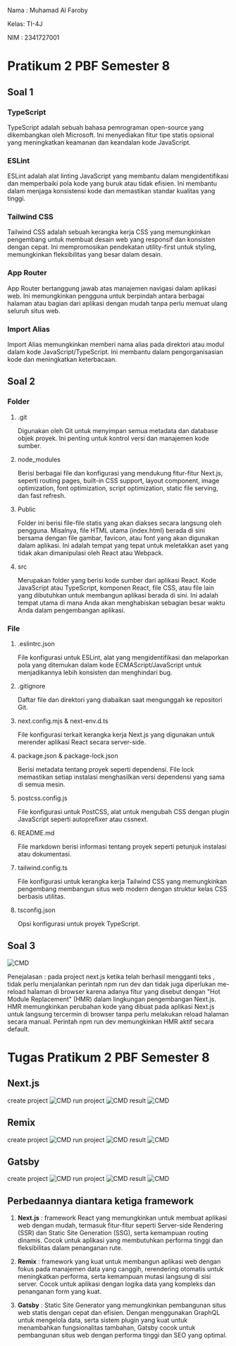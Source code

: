 Nama : Muhamad Al Faroby

Kelas: TI-4J

NIM  : 2341727001

# Pratikum 2 PBF Semester 8

## Soal 1

### TypeScript

TypeScript adalah sebuah bahasa pemrograman open-source yang dikembangkan oleh Microsoft. Ini menyediakan fitur tipe statis opsional yang meningkatkan keamanan dan keandalan kode JavaScript.

### ESLint

ESLint adalah alat linting JavaScript yang membantu dalam mengidentifikasi dan memperbaiki pola kode yang buruk atau tidak efisien. Ini membantu dalam menjaga konsistensi kode dan memastikan standar kualitas yang tinggi.

### Tailwind CSS

Tailwind CSS adalah sebuah kerangka kerja CSS yang memungkinkan pengembang untuk membuat desain web yang responsif dan konsisten dengan cepat. Ini mempromosikan pendekatan utility-first untuk styling, memungkinkan fleksibilitas yang besar dalam desain.

### App Router

App Router bertanggung jawab atas manajemen navigasi dalam aplikasi web. Ini memungkinkan pengguna untuk berpindah antara berbagai halaman atau bagian dari aplikasi dengan mudah tanpa perlu memuat ulang seluruh situs web.

### Import Alias

Import Alias memungkinkan memberi nama alias pada direktori atau modul dalam kode JavaScript/TypeScript. Ini membantu dalam pengorganisasian kode dan meningkatkan keterbacaan.

## Soal 2

### Folder

1. .git 

    Digunakan oleh Git untuk menyimpan semua metadata dan database objek proyek. Ini penting untuk kontrol versi dan manajemen kode sumber.

2. node_modules

    Berisi berbagai file dan konfigurasi yang mendukung fitur-fitur Next.js, seperti routing pages, built-in CSS support, layout component, image optimization, font optimization, script optimization, static file serving, dan fast refresh.

3. Public

    Folder ini berisi file-file statis yang akan diakses secara langsung oleh pengguna. Misalnya, file HTML utama (index.html) berada di sini bersama dengan file gambar, favicon, atau font yang akan digunakan dalam aplikasi. Ini adalah tempat yang tepat untuk meletakkan aset yang tidak akan dimanipulasi oleh React atau Webpack.

4. src

    Merupakan folder yang berisi kode sumber dari aplikasi React. Kode JavaScript atau TypeScript, komponen React, file CSS, atau file lain yang dibutuhkan untuk membangun aplikasi berada di sini. Ini adalah tempat utama di mana Anda akan menghabiskan sebagian besar waktu Anda dalam pengembangan aplikasi.

### File

1. .eslintrc.json

    File konfigurasi untuk ESLint, alat yang mengidentifikasi dan melaporkan pola yang ditemukan dalam kode ECMAScript/JavaScript untuk menjadikannya lebih konsisten dan menghindari bug.

2. .gitignore

    Daftar file dan direktori yang diabaikan saat mengunggah ke repositori Git.

3. next.config.mjs & next-env.d.ts
    
    File konfigurasi terkait kerangka kerja Next.js yang digunakan untuk merender aplikasi React secara server-side.

4. package.json & package-lock.json
    
    Berisi metadata tentang proyek seperti dependensi. File lock memastikan setiap instalasi menghasilkan versi dependensi yang sama di semua mesin.

5. postcss.config.js
    
    File konfigurasi untuk PostCSS, alat untuk mengubah CSS dengan plugin JavaScript seperti autoprefixer atau cssnext.
    
6. README.md
    
    File markdown berisi informasi tentang proyek seperti petunjuk instalasi atau dokumentasi.

7. tailwind.config.ts
    
    File konfigurasi untuk kerangka kerja Tailwind CSS yang memungkinkan pengembang membangun situs web modern dengan struktur kelas CSS berbasis utilitas.
    
8. tsconfig.json
    
    Opsi konfigurasi untuk proyek TypeScript.

## Soal 3

![CMD](/02-react-hello-world/public/1%20(2).png)

Penejalasan : pada project next.js ketika telah berhasil mengganti teks , tidak perlu menjalankan perintah npm run dev dan tidak juga diperlukan me-reload halaman di browser karena adanya fitur yang disebut dengan "Hot Module Replacement" (HMR) dalam lingkungan pengembangan Next.js. HMR memungkinkan perubahan kode yang dibuat pada aplikasi Next.js untuk langsung tercermin di browser tanpa perlu melakukan reload halaman secara manual. Perintah npm run dev memungkinkan HMR aktif secara default.

# Tugas Pratikum 2 PBF Semester 8

## Next.js
create project
![CMD](/02-react-hello-world/public/Screenshot_383.png)
run project
![CMD](/02-react-hello-world/public/Screenshot_384.png)
result
![CMD](/02-react-hello-world/public/Screenshot_385.png)

## Remix
create project
![CMD](/02-react-hello-world/public/Screenshot_385.png)
run project
![CMD](/02-react-hello-world/public/Screenshot_386.png)
result
![CMD](/02-react-hello-world/public/Screenshot_387.png)

## Gatsby
create project
![CMD](/02-react-hello-world/public/Screenshot_388.png)
run project
![CMD](/02-react-hello-world/public/Screenshot_389.png)
result
![CMD](/02-react-hello-world/public/Screenshot_390.png)

## Perbedaannya diantara ketiga framework

1. **Next.js** : framework React yang memungkinkan untuk membuat aplikasi web dengan mudah, termasuk fitur-fitur seperti Server-side Rendering (SSR) dan Static Site Generation (SSG), serta kemampuan routing dinamis. Cocok untuk aplikasi yang membutuhkan performa tinggi dan fleksibilitas dalam penanganan rute.

2. **Remix** : framework yang kuat untuk membangun aplikasi web dengan fokus pada manajemen data yang canggih, rerendering otomatis untuk meningkatkan performa, serta kemampuan mutasi langsung di sisi server. Cocok untuk aplikasi dengan logika data yang kompleks dan penanganan form yang kuat.

3. **Gatsby** : Static Site Generator yang memungkinkan pembangunan situs web statis dengan cepat dan efisien. Dengan menggunakan GraphQL untuk mengelola data, serta sistem plugin yang kuat untuk menambahkan fungsionalitas tambahan, Gatsby cocok untuk pembangunan situs web dengan performa tinggi dan SEO yang optimal.